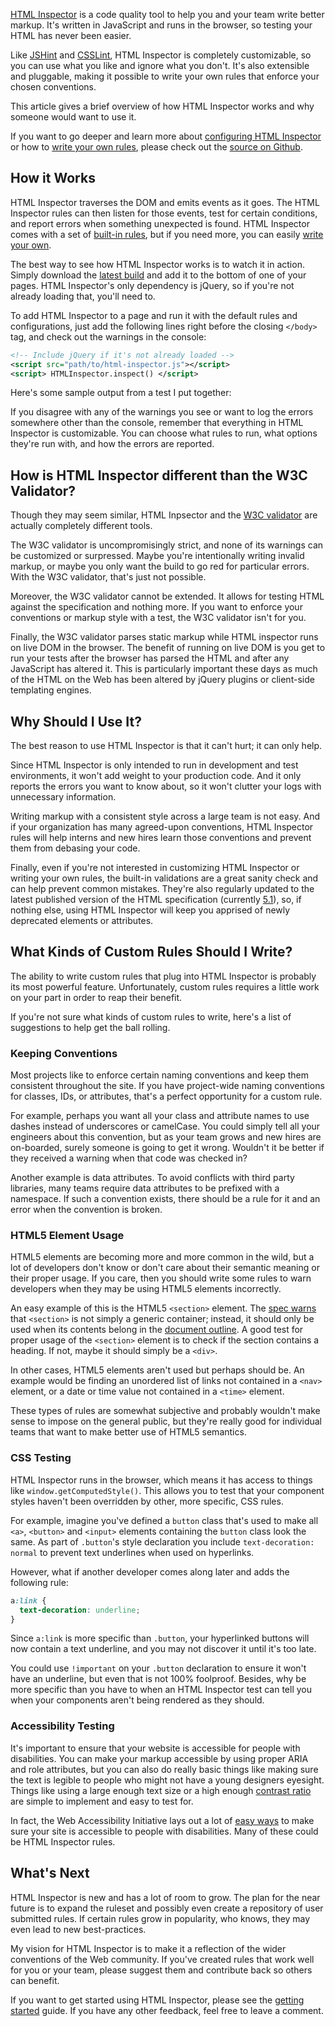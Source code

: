 [HTML Inspector](https://github.com/philipwalton/html-inspector) is a code quality tool to help you and your team write better markup. It's written in JavaScript and runs in the browser, so testing your HTML has never been easier.

Like [JSHint](http://www.jshint.com/) and [CSSLint](http://csslint.net), HTML Inspector is completely customizable, so you can use what you like and ignore what you don't. It's also extensible and pluggable, making it possible to write your own rules that enforce your chosen conventions.

This article gives a brief overview of how HTML Inspector works and why someone would want to use it.

If you want to go deeper and learn more about [configuring HTML Inspector](https://github.com/philipwalton/html-inspector#configuring-html-inspector) or how to [write your own rules](https://github.com/philipwalton/html-inspector#writing-your-own-rules), please check out the [source on Github](https://github.com/philipwalton/html-inspector).

## How it Works

HTML Inspector traverses the DOM and emits events as it goes. The HTML Inspector rules can then listen for those events, test for certain conditions, and report errors when something unexpected is found. HTML Inspector comes with a set of [built-in rules](https://github.com/philipwalton/html-inspector/#built-in-rules), but if you need more, you can easily [write your own](https://github.com/philipwalton/html-inspector/#writing-your-own-rules).

The best way to see how HTML Inspector works is to watch it in action. Simply download the [latest build](https://raw.github.com/philipwalton/html-inspector/master/dist/html-inspector.js) and add it to the bottom of one of your pages. HTML Inspector's only dependency is jQuery, so if you're not already loading that, you'll need to.

To add HTML Inspector to a page and run it with the default rules and configurations, just add the following lines right before the closing `</body>` tag, and check out the warnings in the console:

```xml
<!-- Include jQuery if it's not already loaded -->
<script src="path/to/html-inspector.js"></script>
<script> HTMLInspector.inspect() </script>
```

Here's some sample output from a test I put together:

If you disagree with any of the warnings you see or want to log the errors somewhere other than the console, remember that everything in HTML Inspector is customizable. You can choose what rules to run, what options they're run with, and how the errors are reported.

## How is HTML Inspector different than the W3C Validator?

Though they may seem similar, HTML Inpsector and the [W3C validator](http://validator.w3.org/) are actually completely different tools.

The W3C validator is uncompromisingly strict, and none of its warnings can be customized or surpressed. Maybe you're intentionally writing invalid markup, or maybe you only want the build to go red for particular errors. With the W3C validator, that's just not possible.

Moreover, the W3C validator cannot be extended. It allows for testing HTML against the specification and nothing more. If you want to enforce your conventions or markup style with a test, the W3C validator isn't for you.

Finally, the W3C validator parses static markup while HTML inspector runs on live DOM in the browser. The benefit of running on live DOM is you get to run your tests after the browser has parsed the HTML and after any JavaScript has altered it. This is particularly important these days as much of the HTML on the Web has been altered by jQuery plugins or client-side templating engines.

## Why Should I Use It?

The best reason to use HTML Inspector is that it can't hurt; it can only help.

Since HTML Inspector is only intended to run in development and test environments, it won't add weight to your production code. And it only reports the errors you want to know about, so it won't clutter your logs with unnecessary information.

Writing markup with a consistent style across a large team is not easy. And if your organization has many agreed-upon conventions, HTML Inspector rules will help interns and new hires learn those conventions and prevent them from debasing your code.

Finally, even if you're not interested in customizing HTML Inspector or writing your own rules, the built-in validations are a great sanity check and can help prevent common mistakes. They're also regularly updated to the latest published version of the HTML specification (currently [5.1](http://www.w3.org/TR/html51/)), so, if nothing else, using HTML Inspector will keep you apprised of newly deprecated elements or attributes.

## What Kinds of Custom Rules Should I Write?

The ability to write custom rules that plug into HTML Inspector is probably its most powerful feature. Unfortunately, custom rules requires a little work on your part in order to reap their benefit.

If you're not sure what kinds of custom rules to write, here's a list of suggestions to help get the ball rolling.

### Keeping Conventions

Most projects like to enforce certain naming conventions and keep them consistent throughout the site. If you have project-wide naming conventions for classes, IDs, or attributes, that's a perfect opportunity for a custom rule.

For example, perhaps you want all your class and attribute names to use dashes instead of underscores or camelCase. You could simply tell all your engineers about this convention, but as your team grows and new hires are on-boarded, surely someone is going to get it wrong. Wouldn't it be better if they received a warning when that code was checked in?

Another example is data attributes. To avoid conflicts with third party libraries, many teams require data attributes to be prefixed with a namespace. If such a convention exists, there should be a rule for it and an error when the convention is broken.

### HTML5 Element Usage

HTML5 elements are becoming more and more common in the wild, but a lot of developers don't know or don't care about their semantic meaning or their proper usage. If you care, then you should write some rules to warn developers when they may be using HTML5 elements incorrectly.

An easy example of this is the HTML5 `<section>` element. The [spec warns](http://drafts.htmlwg.org/html/master/sections.html#the-section-element) that `<section>` is not simply a generic container; instead, it should only be used when its contents belong in the [document outline](http://drafts.htmlwg.org/html/master/sections.html#outline). A good test for proper usage of the `<section>` element is to check if the section contains a heading. If not, maybe it should simply be a `<div>`.

In other cases, HTML5 elements aren't used but perhaps should be. An example would be finding an unordered list of links not contained in a `<nav>` element, or a date or time value not contained in a `<time>` element.

These types of rules are somewhat subjective and probably wouldn't make sense to impose on the general public, but they're really good for individual teams that want to make better use of HTML5 semantics.

### CSS Testing

HTML Inspector runs in the browser, which means it has access to things like `window.getComputedStyle()`. This allows you to test that your component styles haven't been overridden by other, more specific, CSS rules.

For example, imagine you've defined a `button` class that's used to make all `<a>`, `<button>` and `<input>` elements containing the `button` class look the same. As part of `.button`'s style declaration you include `text-decoration: normal` to prevent text underlines when used on hyperlinks.

However, what if another developer comes along later and adds the following rule:

```css
a:link {
  text-decoration: underline;
}
```

Since `a:link` is more specific than `.button`, your hyperlinked buttons will now contain a text underline, and you may not discover it until it's too late.

You could use `!important` on your `.button` declaration to ensure it won't have an underline, but even that is not 100% foolproof. Besides, why be more specific than you have to when an HTML Inspector test can tell you when your components aren't being rendered as they should.

### Accessibility Testing

It's important to ensure that your website is accessible for people with disabilities. You can make your markup accessible by using proper ARIA and role attributes, but you can also do really basic things like making sure the text is legible to people who might not have a young designers eyesight. Things like using a large enough text size or a high enough [contrast ratio](http://www.w3.org/WAI/eval/preliminary.html#contrast) are simple to implement and easy to test for.

In fact, the Web Accessibility Initiative lays out a lot of [easy ways](http://www.w3.org/WAI/eval/preliminary.html) to make sure your site is accessible to people with disabilities. Many of these could be HTML Inspector rules.

## What's Next

HTML Inspector is new and has a lot of room to grow. The plan for the near future is to expand the ruleset and possibly even create a repository of user submitted rules. If certain rules grow in popularity, who knows, they may even lead to new best-practices.

My vision for HTML Inspector is to make it a reflection of the wider conventions of the Web community. If you've created rules that work well for you or your team, please suggest them and contribute back so others can benefit.

If you want to get started using HTML Inspector, please see the [getting started](https://github.com/philipwalton/html-inspector#getting-started) guide. If you have any other feedback, feel free to leave a comment.
